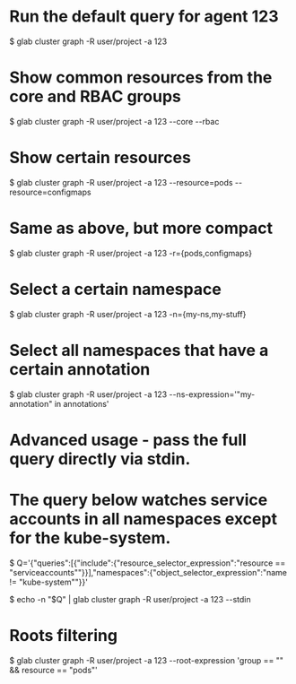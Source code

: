 # Run the default query for agent 123
$ glab cluster graph -R user/project -a 123

# Show common resources from the core and RBAC groups
$ glab cluster graph -R user/project -a 123 --core --rbac

# Show certain resources
$ glab cluster graph -R user/project -a 123 --resource=pods --resource=configmaps

# Same as above, but more compact
$ glab cluster graph -R user/project -a 123 -r={pods,configmaps}

# Select a certain namespace
$ glab cluster graph -R user/project -a 123 -n={my-ns,my-stuff}

# Select all namespaces that have a certain annotation
$ glab cluster graph -R user/project -a 123 --ns-expression='"my-annotation" in annotations'

# Advanced usage - pass the full query directly via stdin.
# The query below watches service accounts in all namespaces except for the kube-system.
$ Q='{"queries":[{"include":{"resource_selector_expression":"resource == \"serviceaccounts\""}}],"namespaces":{"object_selector_expression":"name != \"kube-system\""}}'

$ echo -n "$Q" | glab cluster graph -R user/project -a 123 --stdin

# Roots filtering
$ glab cluster graph -R user/project -a 123 --root-expression 'group == "" && resource == "pods"'
